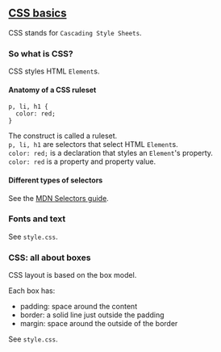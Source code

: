 ## [CSS basics](https://developer.mozilla.org/en-US/docs/Learn/Getting_started_with_the_web/CSS_basics)

CSS stands for `Cascading Style Sheets`.  

### So what is CSS?

CSS styles HTML `Element`s.  

#### Anatomy of a CSS ruleset

```
p, li, h1 {
  color: red;
}
```

The construct is called a ruleset.  
`p, li, h1` are selectors that select HTML `Element`s.  
`color: red;` is a declaration that styles an `Element`'s property.  
`color: red` is a property and property value.  

#### Different types of selectors

See the [MDN Selectors guide](https://developer.mozilla.org/en-US/docs/Learn/CSS/Building_blocks/Selectors).  

### Fonts and text

See `style.css`.  

### CSS: all about boxes

CSS layout is based on the box model.  

Each box has:
* padding: space around the content
* border: a solid line just outside the padding
* margin: space around the outside of the border

See `style.css`.  

